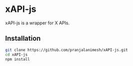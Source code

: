 # xAPI-js
xAPI-js is a wrapper for X APIs. 

## Installation
```bash
git clone https://github.com/pranjalanimesh/xAPI-js.git
cd xAPI-js
npm install
```
